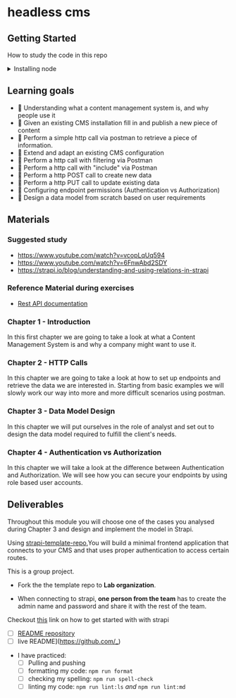 # headless cms

## Getting Started

How to study the code in this repo

<details>
<summary>Installing node</summary>
<br>
You will need [NPM](https://docs.npmjs.com/downloading-and-installing-node-js-and-npm) and [nvm](https://github.com/nvm-sh/nvm#installing-and-updating) on your computer to study this material
<br>
You will also need [Postman](https://www.postman.com), please install it on your local machine.
<br>
All strapi installations will use 
testuser@localhost.com as username and
Testuser1 as password
</details>

## Learning goals

- 🥚 Understanding what a content management system is, and why people use it 
- 🥚 Given an existing CMS installation fill in and publish a new piece of content
- 🥚 Perform a simple http call via postman to retrieve a piece of information.
- 🐣 Extend and adapt an existing CMS configuration
- 🐣 Perform a http call with filtering via Postman
- 🐣 Perform a http call with "include" via Postman
- 🐣 Perform a http POST call to create new data
- 🐣 Perform a http PUT call to update existing data
- 🐣 Configuring endpoint permissions (Authentication vs Authorization)
- 🐥 Design a data model from scratch based on user requirements

## Materials

### Suggested study

- <https://www.youtube.com/watch?v=vcopLqUq594>
- <https://www.youtube.com/watch?v=6FnwAbd2SDY>
- <https://strapi.io/blog/understanding-and-using-relations-in-strapi>

### Reference Material during exercises

- [Rest API documentation](https://docs.strapi.io/developer-docs/latest/developer-resources/database-apis-reference/rest-api.html)


### Chapter 1 - Introduction

In this first chapter we are going to take a look at what a Content Management System is and why a company might want to use it.

### Chapter 2 - HTTP Calls

In this chapter we are going to take a look at how to set up endpoints and retrieve the data we are interested in. Starting from basic examples we will slowly work our way into more and more difficult scenarios using postman.

### Chapter 3 - Data Model Design

In this chapter we will put ourselves in the role of analyst and set out to design the data model required to fulfill the client's needs.

### Chapter 4 - Authentication vs Authorization

In this chapter we will take a look at the difference between Authentication and Authorization. We will see how you can secure your endpoints by using role based user accounts.

## Deliverables

Throughout this module you will choose one of the cases you analysed during Chapter 3 and design and implement the model in Strapi. 

Using [strapi-template-repo](https://github.com/HackYourFutureBelgium/template-strapi-vanilla),You will  build a minimal frontend application that connects to your CMS and that uses proper authentication to access certain routes.

This is a group project.

- Fork the the template repo to **Lab organization**. 

- When connecting to strapi, **one person from the team** has to create the admin name and password and share it with the rest of the team.

Checkout [this](https://youtu.be/h9vETeRiulY?t=39) link on how to get started with with strapi


- [ ] [README repository](https://github.com/_/_)
- [ ]  live README](<https://github.com/_>)
- I have practiced:
  - [ ] Pulling and pushing
  - [ ] formatting my code: `npm run format`
  - [ ] checking my spelling: `npm run spell-check`
  - [ ] linting my code: `npm run lint:ls` _and_ `npm run lint:md`
